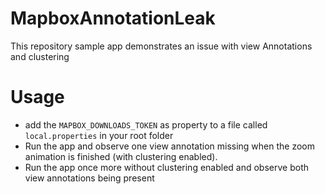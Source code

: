 # MapboxAnnotationLeak
This repository sample app demonstrates an issue with view Annotations and clustering

# Usage
- add the `MAPBOX_DOWNLOADS_TOKEN` as property to a file called `local.properties` in your root folder
- Run the app and observe one view annotation missing when the zoom animation is finished (with clustering enabled).
- Run the app once more without clustering enabled and observe both view annotations being present


